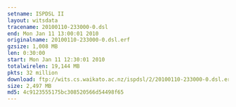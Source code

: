 ```yaml
---
setname: ISPDSL II
layout: witsdata
tracename: 20100110-233000-0.dsl
end: Mon Jan 11 13:00:01 2010
originalname: 20100110-233000-0.dsl.erf
gzsize: 1,008 MB
len: 0:30:00
start: Mon Jan 11 12:30:01 2010
totalwirelen: 19,144 MB
pkts: 32 million
download: ftp://wits.cs.waikato.ac.nz/ispdsl/2/20100110-233000-0.dsl.erf.gz
size: 2,497 MB
md5: 4c9123555175bc308520566d54498f65
---
```

